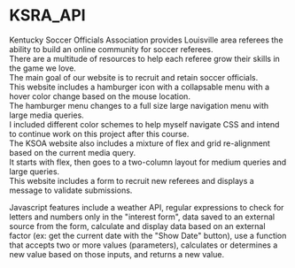 # KSRA_API
Kentucky Soccer Officials Association provides Louisville area referees the ability to build an online community for soccer referees.  
There are a multitude of resources to help each referee grow their skills in the game we love.  
The main goal of our website is to recruit and retain soccer officials.  
This website includes a hamburger icon with a collapsable menu with a hover color change based on the mouse location.  
The hamburger menu changes to a full size large navigation menu with large media queries.  
I included different color schemes to help myself navigate CSS and intend to continue work on this project after this course.  
The KSOA website also includes a mixture of flex and grid re-alignment based on the current media query.  
It starts with flex, then goes to a two-column layout for medium queries and large queries.  
This website includes a form to recruit new referees and displays a message to validate submissions.  

Javascript features include a weather API, regular expressions to check for letters and numbers only in the "interest form", 
data saved to an external source from the form, calculate and display data based on an external factor (ex: get the current date with the "Show Date" button), 
use a function that accepts two or more values (parameters), calculates or determines a new value based on those inputs, and returns a new value.

